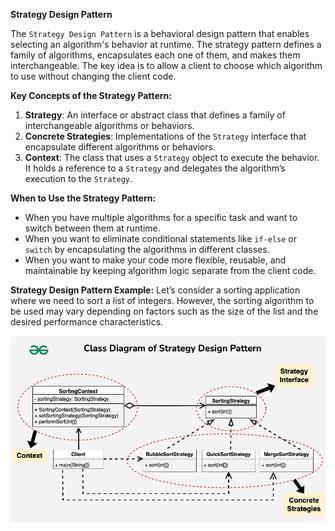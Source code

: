 **Strategy Design Pattern**

The `Strategy Design Pattern` is a behavioral design pattern that enables selecting an algorithm's behavior at runtime. The strategy pattern defines a family of algorithms, encapsulates each one of them, and makes them interchangeable. The key idea is to allow a client to choose which algorithm to use without changing the client code.


**Key Concepts of the Strategy Pattern:**
1. **Strategy**: An interface or abstract class that defines a family of interchangeable algorithms or behaviors.
2. **Concrete Strategies**: Implementations of the `Strategy` interface that encapsulate different algorithms or behaviors.
3. **Context**: The class that uses a `Strategy` object to execute the behavior. It holds a reference to a `Strategy` and delegates the algorithm’s execution to the `Strategy`.


**When to Use the Strategy Pattern:**
- When you have multiple algorithms for a specific task and want to switch between them at runtime.
- When you want to eliminate conditional statements like `if-else` or `switch` by encapsulating the algorithms in different classes.
- When you want to make your code more flexible, reusable, and maintainable by keeping algorithm logic separate from the client code.


**Strategy Design Pattern Example:**
Let’s consider a sorting application where we need to sort a list of integers. However, the sorting algorithm to be used may vary depending on factors such as the size of the list and the desired performance characteristics.

![StrategyPattern.png](StrategyPattern.png)